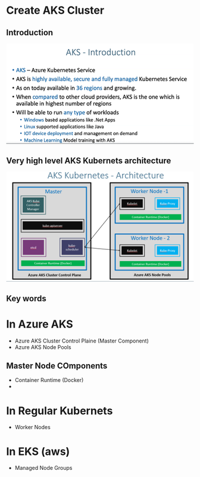 # Create AKS Cluster
## Introduction
![](2022-11-21-14-41-59.png)
## Very high level AKS Kubernets architecture
![](2022-11-21-14-47-16.png)
## Key words 
# In Azure AKS
* Azure AKS Cluster Control Plaine (Master Component)
* Azure AKS Node Pools 
## Master Node COmponents
* Container Runtime (Docker)
*
# In Regular Kubernets 
* Worker Nodes

# In EKS (aws)
* Managed Node Groups 
